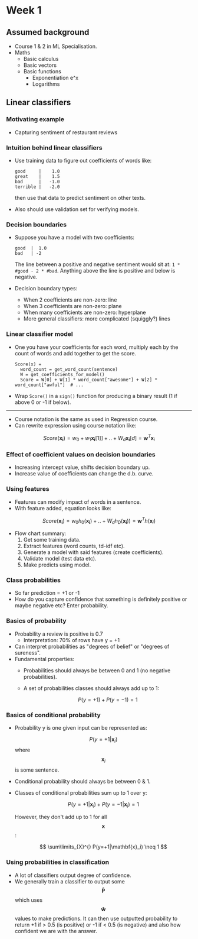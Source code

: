 # Week 1

## Assumed background

* Course 1 & 2 in ML Specialisation.
* Maths
  * Basic calculus
  * Basic vectors
  * Basic functions
    * Exponentiation e^x
    * Logarithms

## Linear classifiers

### Motivating example

* Capturing sentiment of restaurant reviews

### Intuition behind linear classifiers

* Use training data to figure out coefficients of words like:

  ```
  good     |    1.0
  great    |    1.5
  bad      |   -1.0
  terrible |   -2.0
  ```

  then use that data to predict sentiment on other texts.

* Also should use validation set for verifying models.

### Decision boundaries

* Suppose you have a model with two coefficients:

  ```
  good  |  1.0
  bad   | -2
  ```

  The line between a positive and negative sentiment would sit at: ``1 * #good - 2 * #bad``. Anything above the line is positive and below is negative.

* Decision boundary types:
  * When 2 coefficients are non-zero: line
  * When 3 coefficients are non-zero: plane
  * When many coefficients are non-zero: hyperplane
  * More general classifiers: more complicated (squiggly?) lines

### Linear classifier model

* One you have your coefficients for each word, multiply each by the count of words and add together to get the score.

  ```
  Score(x) =
    word_count = get_word_count(sentence)
    W = get_coefficients_for_model()
    Score = W[0] + W[1] * word_count["awesome"] + W[2] * word_count["awful"]  # ...
  ```

* Wrap ``Score()`` in a ``sign()`` function for producing a binary result (1 if above 0 or -1 if below).

***

* Course notation is the same as used in Regression course.
* Can rewrite expression using course notation like:


$$ Score(\mathbf{x_i}) = w_0 + w_1 \mathbf{x_i}[1]] + .. + W_d \mathbf{x_i}[d] = \mathbf{w}^T\mathbf{x}_i $$

### Effect of coefficient values on decision boundaries

* Increasing intercept value, shifts decision boundary up.
* Increase value of coefficients can change the d.b. curve.

### Using features

* Features can modify impact of words in a sentence.
* With feature added, equation looks like:

$$ Score(\mathbf{x_i}) = w_0 h_0(\mathbf{x_i}) + .. + W_d h_D(\mathbf{x_i})) = \mathbf{w}^Th(\mathbf{x}_i) $$

* Flow chart summary:
	1. Get some training data.
	2. Extract features (word counts, td-idf etc).
	3. Generate a model with said features (create coefficients).
	4. Validate model (test data etc).
	5. Make predicts using model. 

### Class probabilities

* So far prediction = +1 or -1
* How do you capture confidence that something is definitely positive or maybe negative etc? Enter probability.

### Basics of probability

* Probability a review is positive is 0.7	
    * Interpretation: 70% of rows have y = +1
* Can interpret probabilities as "degrees of belief" or "degrees of sureness".
* Fundamental properties:
	* Probabilities should always be between 0 and 1 (no negative probabilities).
	* A set of probabilities classes should always add up to 1:

		$$ P(y=+1) + P(y=-1) = 1 $$

###	Basics of conditional probability

* Probability y is one given input can be represented as:

  $$ P(y=+1|\mathbf{x}_i) $$ where $$ \mathbf{x}_i $$ is some sentence.

* Conditional probability should always be between 0 & 1.
* Classes of conditional probabilities sum up to 1 over y:

  $$ P(y=+1|\mathbf{x}_i) + P(y=-1|\mathbf{x}_i) = 1 $$
  
  However, they don't add up to 1 for all $$ \mathbf{x} $$:

  	$$ \sum\limits_{X}^{} P(y=+1|\mathbf{x}_i) \neq 1 $$

### Using probabilities in classification

* A lot of classifiers output degree of confidence.
* We generally train a classifier to output some $$ \mathbf{\hat{P}} $$ which uses $$ \mathbf{\hat{w}} $$ values to make predictions. It can then use outputted probability to return +1 if > 0.5 (is positive) or -1 if < 0.5 (is negative) and also how confident we are with the answer.